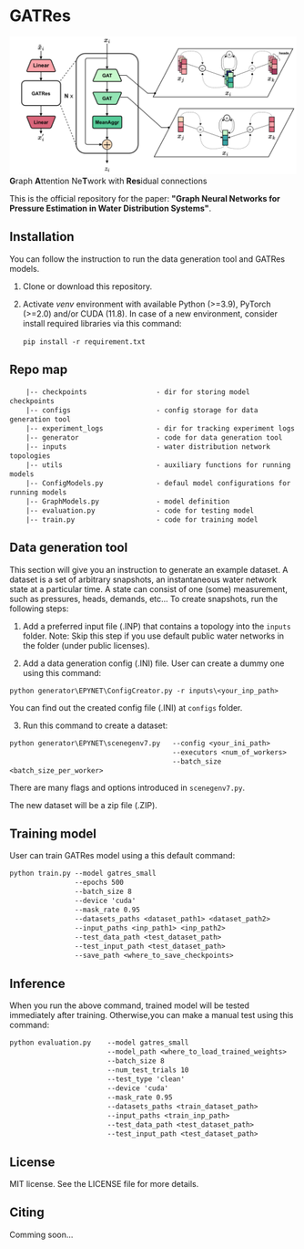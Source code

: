 # GATRes
![GATRes architecture](model_architecture.png)
**G**raph **A**ttention Ne**T**work with **Res**idual connections

This is the official repository for the paper: **"Graph Neural Networks for Pressure Estimation in Water Distribution Systems"**.

## Installation

You can follow the instruction to run the data generation tool and GATRes models. 

1. Clone or download this repository.
2. Activate *venv* environment with available Python (>=3.9), PyTorch (>=2.0) and/or CUDA (11.8). In case of a new environment, consider install required libraries via this command:

    ``pip install -r requirement.txt``

## Repo map

```
    |-- checkpoints                 - dir for storing model checkpoints 
    |-- configs                     - config storage for data generation tool  
    |-- experiment_logs             - dir for tracking experiment logs
    |-- generator                   - code for data generation tool
    |-- inputs                      - water distribution network topologies
    |-- utils                       - auxiliary functions for running models
    |-- ConfigModels.py             - defaul model configurations for running models
    |-- GraphModels.py              - model definition
    |-- evaluation.py               - code for testing model
    |-- train.py                    - code for training model
```

## Data generation tool

This section will give you an instruction to generate an example dataset. A dataset is a set of arbitrary snapshots, an instantaneous water network state at a particular time. A state can consist of one (some) measurement, such as pressures, heads, demands, etc... To create snapshots, run the following steps:

1. Add a preferred input file (.INP) that contains a topology into the `inputs` folder. 
Note: Skip this step if you use default public water networks in the folder (under public licenses).

2. Add a data generation config (.INI) file. User can create a dummy one using this command:
```
python generator\EPYNET\ConfigCreator.py -r inputs\<your_inp_path>
```
You can find out the created config file (.INI) at `configs` folder.

3. Run this command to create a dataset:
```
python generator\EPYNET\scenegenv7.py   --config <your_ini_path>
                                        --executors <num_of_workers>
                                        --batch_size <batch_size_per_worker>
```
There are many flags and options introduced in `scenegenv7.py`.

The new dataset will be a zip file (.ZIP).


## Training model

User can train GATRes model using a this default command:
```
python train.py --model gatres_small
                --epochs 500
                --batch_size 8
                --device 'cuda'
                --mask_rate 0.95
                --datasets_paths <dataset_path1> <dataset_path2>
                --input_paths <inp_path1> <inp_path2>
                --test_data_path <test_dataset_path>
                --test_input_path <test_dataset_path>
                --save_path <where_to_save_checkpoints>
```

## Inference

When you run the above command, trained model will be tested immediately after training. Otherwise,you can make a manual test using this command:

```
python evaluation.py    --model gatres_small
                        --model_path <where_to_load_trained_weights>
                        --batch_size 8
                        --num_test_trials 10
                        --test_type 'clean'
                        --device 'cuda'
                        --mask_rate 0.95
                        --datasets_paths <train_dataset_path> 
                        --input_paths <train_inp_path>
                        --test_data_path <test_dataset_path>
                        --test_input_path <test_dataset_path>
```

## License

MIT license. See the LICENSE file for more details.

## Citing

Comming soon...

